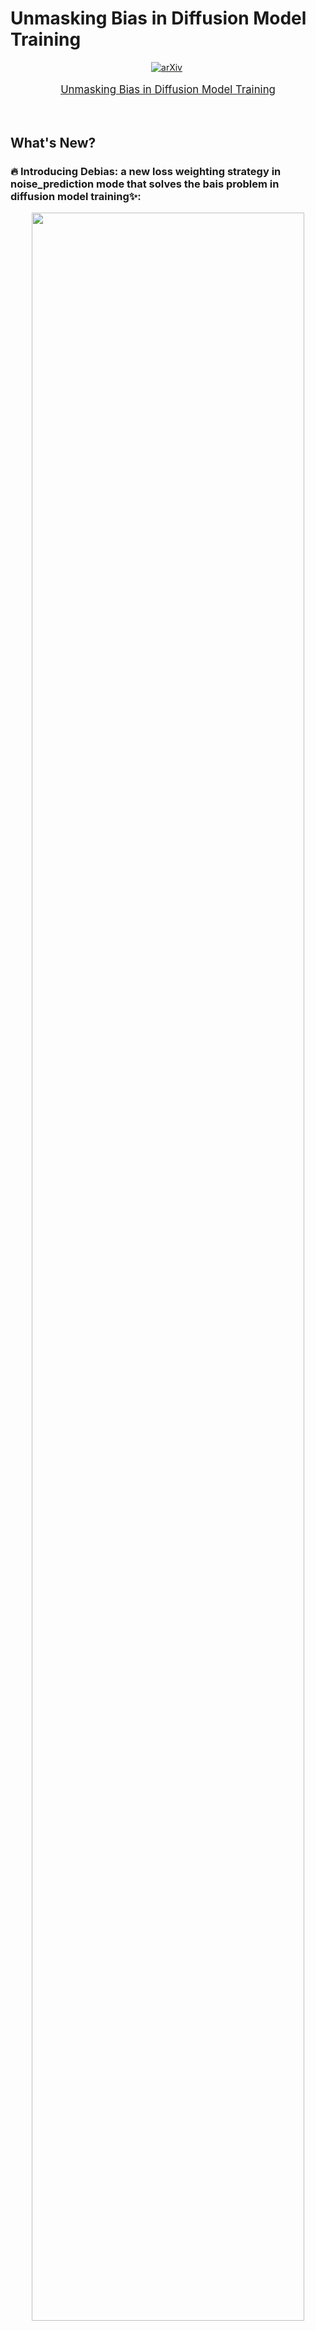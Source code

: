 # Unmasking Bias in Diffusion Model Training

<div align="center">


[![arXiv](https://img.shields.io/badge/arXiv%20paper-2404.02905-b31b1b.svg)](https://arxiv.org/abs/2310.08442)&nbsp;



</div>
<p align="center" style="font-size: larger;">
  <a href="https://arxiv.org/abs/2310.08442">Unmasking Bias in Diffusion Model Training</a>
</p>



<br>

## What's New?

### 🔥 Introducing Debias: a new loss weighting strategy in noise_prediction mode that solves the bais problem in diffusion model training✨:
<p align="center">
<img src="https://github.com/FoundationVision/VAR/assets/39692511/3e12655c-37dc-4528-b923-ec6c4cfef178" width=93%>
<p>

### 🔥 Debias achieves both higher training efficiency and better performance with same inference steps 🚀:
<p align="center">
<img src="https://github.com/FoundationVision/VAR/assets/39692511/cc30b043-fa4e-4d01-a9b1-e50650d5675d" width=55%>
<p>





## Model zoo
We provide the pretrained checkpoints which can be downloaded from the following link [checkpoints](https://huggingface.co/FoundationVision/var/resolve/main/var_d16.pth):




## Training Scripts

You can train the base model with various targets and loss weighting:
```shell

CUDA_VISIBLE_DEVICES='2' torchrun --nproc_per_node 1 --master_port 15625  scripts/image_train.py  \
                            --data_dir data/celeba_hq_256 \
                            --attention_resolutions 16 --class_cond False \
                            --diffusion_steps 1000 --dropout 0.0 --image_size 256 --learn_sigma True --noise_schedule linear \
                            --num_channels 128 --num_head_channels 64 \
                            --num_res_blocks 1 --resblock_updown True --use_fp16 False --use_scale_shift_norm True --lr 2e-5 --batch_size 8 \
                            --rescale_learned_sigmas True --p2_gamma 1 --p2_k 1 --log_dir logs/CeleAHQ/Debias \
                            --predict_xstart False --predict_v False \
```
A folder named `log_dir` will be created to save the checkpoints and logs.
The default setting is noise_prediction. You can specify the training targets to x0_prediction via setting `predict_xstart=True`， and v_prediction via `predict_v=True`.
The different noise weighting settings in noise_prediction mode are available in L863-882 in guided_diffusion/gaussion_diffusion.py


## Sampling Scripts
```shell

CUDA_VISIBLE_DEVICES='2' torchrun --nproc_per_node 1 --master_port 15625  image_sample.py \
                            --attention_resolutions 16 --class_cond False --diffusion_steps 1000 --dropout 0.0 --image_size 256 \
                            --learn_sigma True --noise_schedule linear --num_channels 128 --num_res_blocks 1 --num_head_channels 64 \
                            --resblock_updown True --use_fp16 False --use_scale_shift_norm True --timestep_respacing 100 \
                            --predict_xstart True --predict_v False \
                            --model_path logs/CeleAHQ/debias_ema_0.9999_500000.pt \
                            --sample_dir samples/CelebAHQ_100/Debias \
                            --sampler ddpm
```
You can download our pretrained checkpoint to get for `model_path`. `timestep_respacing` specifies the sapling steps. You can also set the sampler as DDPM, DDIM, DPM-Solver, and UniPC. 


## Evaluation
The evaluation follows [guided_diffusion](https://github.com/openai/guided-diffusion)


## License
This project is licensed under the MIT License - see the [LICENSE](LICENSE) file for details.


## Citation
If our work assists your research, feel free to give us a star ⭐ or cite us using:
```

@inproceedings{Debias,
      title={Unmasking Bias in Diffusion Model Training}, 
      author={Hu Yu and Li Shen and Jie Huang and Hongsheng Li and Feng Zhao},
      booktitle={The 18th European Conference on Computer Vision ECCV 2024},
      year={2024},
      organization={Springer}
}
```

